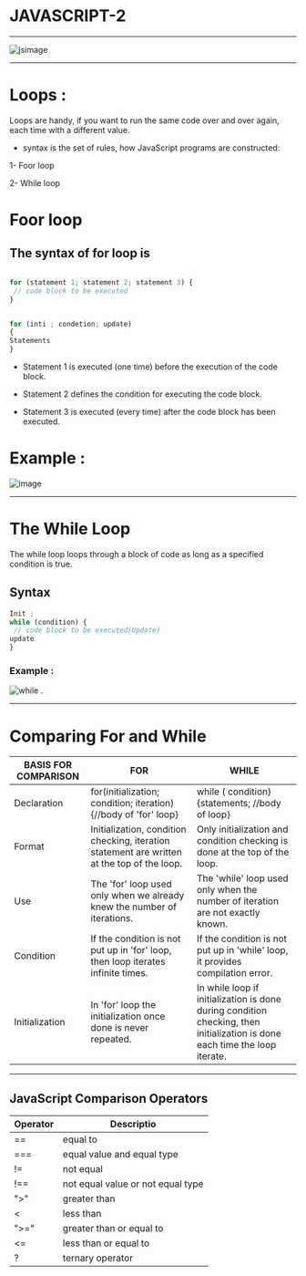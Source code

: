 # JAVASCRIPT-2
___
![jsimage](https://tse2.mm.bing.net/th?id=OIP.bxEkHw1xewxOFjmGunb-CwHaCx&pid=Api&P=0&w=450&h=169)
_________________
# Loops : 

Loops are handy, if you want to run the same code over and over again, each time with a different value.

* syntax is the set of rules, how JavaScript programs are constructed:

1-	Foor loop 

2-	While loop 

# Foor loop

## The syntax of for loop is 

 ```js

 for (statement 1; statement 2; statement 3) {
  // code block to be executed
}


for (inti ; condetion; update)
{
Statements 
}
```
* Statement 1 is executed (one time) before the execution of the code block.

* Statement 2 defines the condition for executing the code block.

* Statement 3 is executed (every time) after the code block has been executed.

# Example :
![image](https://www.bookofnetwork.com/images/javascript-images/JS_For-loop-example_20Sep16_1241.png)
 ________________
 # The While Loop
The while loop loops through a block of code as long as a specified condition is true.

## Syntax
 ```js
Init ;
while (condition) {
  // code block to be executed(Update)
update
}  
```
### Example :
![while](https://i.ytimg.com/vi/6QaD6YIDUeE/maxresdefault.jpg) .
 ________
 # Comparing For and While
 BASIS FOR COMPARISON	 |FOR	| WHILE
 ------------------------|------|-----
 Declaration |	for(initialization; condition; iteration){//body of 'for' loop}	|while ( condition) {statements; //body of loop}
 Format | 	Initialization, condition checking, iteration statement are written at the top of the loop.	  | Only initialization and condition checking is done at the top of the loop.
 Use |	The 'for' loop used only when we already knew the number of iterations.	|The 'while' loop used only when the number of iteration are not exactly known.
 Condition |	If the condition is not put up in 'for' loop, then loop iterates infinite times.|	If the condition is not put up in 'while' loop, it provides compilation error.
 Initialization	 | In 'for' loop the initialization once done is never repeated.|	In while loop if initialization is done during condition checking, then initialization is done each time the loop iterate.


 ______________
 ## JavaScript Comparison Operators
Operator |	Descriptio
---------|------------
== |	equal to
===	| equal value and equal type
!= | 	not equal
!==	| not equal value or not equal type
">"	| greater than
<	| less than
">=" | 	greater than or equal to
<= |	less than or equal to
?  |	ternary operator

